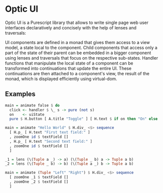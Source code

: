 Optic UI
================

Optic UI is a Purescript library that allows to write single page web user
interfaces declaratively and concisely with the help of lenses and traversals:

UI components are defined in a monad that gives them access to a view model, a
state local to the component. Child components that access only a part of the
state of their parent can be embedded in a bigger component using lenses and
traversals that focus on the respective sub-states. Handler functions that
manipulate the local state of a component can be transformed into continuations
that update the entire UI. These continuations are then attached to a
component's view, the result of the monad, which is displayed efficiently using
virtual-dom.

Examples
---------------------

```purescript
main = animate false $ do
  click <- handler $ \_ s -> pure (not s)
  on    <- uiState
  pure $ H.button [ A.title "Toggle" ] [ H.text $ if on then "On" else "Off" ]
```

```purescript
main = animate "Hello World" $ H.div_ <$> sequence
  [ H.p_ [ H.text "First text field:" ]
  , zoomOne id $ textField []
  , H.p_ [ H.text "Second text field:" ]
  , zoomOne id $ textField []
  ]
```

```purescript
_1 = lens (\(Tuple a _) -> a) (\(Tuple _ b) a -> Tuple a b)
_2 = lens (\(Tuple _ b) -> b) (\(Tuple a _) b -> Tuple a b)

main = animate (Tuple "Left" "Right") $ H.div_ <$> sequence
  [ zoomOne _1 $ textField []
  , zoomOne _2 $ textField []
  ]
```
